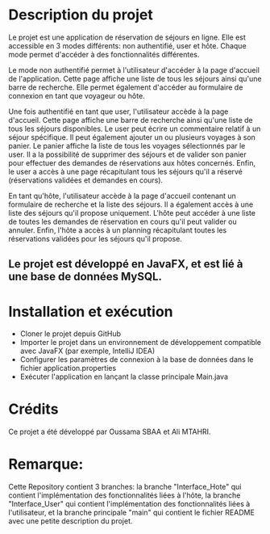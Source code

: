 # Description du projet

Le projet est une application de réservation de séjours en ligne. Elle est accessible en 3 modes différents: non authentifié, user et hôte. Chaque mode permet d'accéder à des fonctionnalités différentes.

Le mode non authentifié permet à l'utilisateur d'accéder à la page d'accueil de l'application. Cette page affiche une liste de tous les séjours ainsi qu'une barre de recherche. Elle permet également d'accéder au formulaire de connexion en tant que voyageur ou hôte.

Une fois authentifié en tant que user, l'utilisateur accède à la page d'accueil. Cette page affiche une barre de recherche ainsi qu'une liste de tous les séjours disponibles. Le user peut écrire un commentaire relatif à un séjour spécifique. Il peut également ajouter un ou plusieurs voyages à son panier. Le panier affiche la liste de tous les voyages sélectionnés par le user. Il a la possibilité de supprimer des séjours et de valider son panier pour effectuer des demandes de réservations aux hôtes concernés. Enfin, le user a accès à une page récapitulant tous les séjours qu'il a réservé (réservations validées et demandes en cours).

En tant qu'hôte, l'utilisateur accède à la page d'accueil contenant un formulaire de recherche et la liste des séjours. Il a également accès à une liste des séjours qu'il propose uniquement. L'hôte peut accéder à une liste de toutes les demandes de réservation en cours qu'il peut valider ou annuler. Enfin, l'hôte a accès à un planning récapitulant toutes les réservations validées pour les séjours qu'il propose.

## Le projet est développé en JavaFX, et est lié à une base de données MySQL.

# Installation et exécution

- Cloner le projet depuis GitHub
- Importer le projet dans un environnement de développement compatible avec JavaFX (par exemple, IntelliJ IDEA)
- Configurer les paramètres de connexion à la base de données dans le fichier application.properties
- Exécuter l'application en lançant la classe principale Main.java

# Crédits

Ce projet a été développé par Oussama SBAA et Ali MTAHRI.

# Remarque:

Cette Repository contient 3 branches: la branche "Interface_Hote" qui contient l'implémentation des fonctionnalités liées à l'hôte, la branche "Interface_User" qui contient l'implémentation des fonctionnalités liées à l'utilisateur, et la branche principale "main" qui contient le fichier README avec une petite description du projet.
